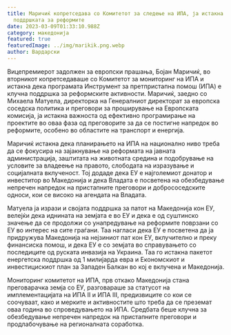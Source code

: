 ```yaml
---
title: Маричиќ копретседава со Комитетот за следење на ИПА, ја истакна
  поддршката за реформите
date: 2023-03-09T01:33:10.988Z
category: македонија
featured: true
featuredImage: ../img/marikik.png.webp
author: Вардарски
---
```


Вицепремиерот задолжен за европски прашања, Бојан Маричиќ, во вторникот копретседаваше со Комитетот за мониторинг на ИПА и истакна дека програмата Инструмент за претпристапна помош (ИПА) е клучна поддршка за реформските активности. Маричиќ, заедно со Михаела Матуела, директорка на Генералниот директорат за европска соседска политика и преговори за проширување на Европската комисија, ја истакна важноста од ефективно програмирање на проектите во оваа фаза од преговорите за да се постигне напредок во реформите, особено во областите на транспорт и енергија.

Маричиќ истакна дека планирањето на ИПА на национално ниво треба да се фокусира на зајакнување на реформата на јавната администрација, заштитата на животната средина и подобрување на условите за владеење на правото, слободата на изразување и социјалната вклученост. Тој додаде дека ЕУ е најголемиот донатор и инвеститор во Македонија и дека Владата е посветена на обезбедување непречен напредок на пристапните преговори и добрососедските односи, кои се високо на агендата на Владата.

Матуела ја изрази и својата поддршка за патот на Македонија кон ЕУ, велејќи дека иднината на земјата е во ЕУ и дека е од суштинско значење да се продолжи со унапредување на реформите поврзани со ЕУ во интерес на сите граѓани. Таа нагласи дека ЕУ е посветена да ја придружува Македонија на нејзиниот пат кон ЕУ, вклучително и преку финансиска помош, и дека ЕУ е со земјата во справувањето со последиците од руската инвазија на Украина. Таа го истакна пакетот енергетска поддршка од 1 милијарда евра и Економскиот и инвестицискиот план за Западен Балкан во кој е вклучена и Македонија.

Мониторинг комитетот на ИПА, прв откако Македонија стана преговарачка земја со ЕУ, разговараше за статусот на имплементацијата на ИПА II и ИПА III, предизвиците со кои се соочуваат, како и мерките и активностите што треба да се преземат оваа година во спроведувањето на ИПА. Средбата беше клучна за обезбедување непречен напредок на пристапните преговори и продлабочување на регионалната соработка.

